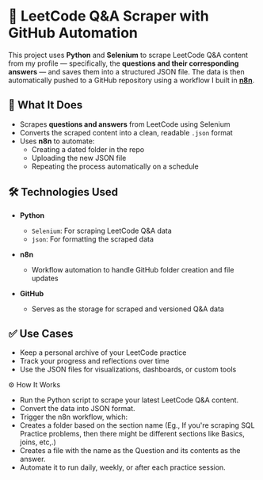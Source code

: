 # 🤖 LeetCode Q&A Scraper with GitHub Automation

This project uses **Python** and **Selenium** to scrape LeetCode Q&A content from my profile — specifically, the **questions and their corresponding answers** — and saves them into a structured JSON file. The data is then automatically pushed to a GitHub repository using a workflow I built in **[n8n](https://n8n.io/)**.

## 🔧 What It Does

- Scrapes **questions and answers** from LeetCode using Selenium
- Converts the scraped content into a clean, readable `.json` format
- Uses **n8n** to automate:
  - Creating a dated folder in the repo
  - Uploading the new JSON file
  - Repeating the process automatically on a schedule


## 🛠️ Technologies Used

- **Python**
  - `Selenium`: For scraping LeetCode Q&A data
  - `json`: For formatting the scraped data

- **n8n**
  - Workflow automation to handle GitHub folder creation and file updates

- **GitHub**
  - Serves as the storage for scraped and versioned Q&A data

## ✅ Use Cases

- Keep a personal archive of your LeetCode practice
- Track your progress and reflections over time
- Use the JSON files for visualizations, dashboards, or custom tools

⚙️ How It Works
- Run the Python script to scrape your latest LeetCode Q&A content.
- Convert the data into JSON format.
- Trigger the n8n workflow, which:
- Creates a folder based on the section name (Eg., If you're scraping SQL Practice problems, then there might be different sections like Basics, joins, etc,.)
- Creates a file with the name as the Question and its contents as the answer.
- Automate it to run daily, weekly, or after each practice session.

